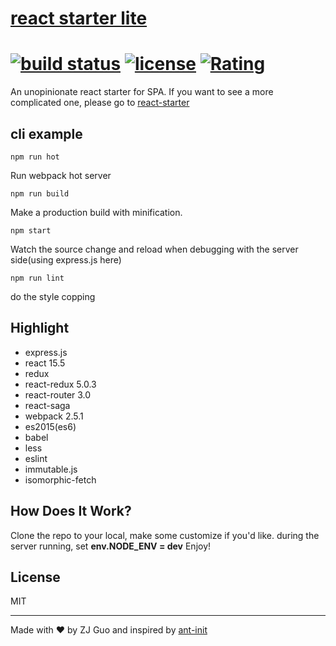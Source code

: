 # [react starter lite](https://github.com/zj1926/react_starter_lite)
[![build status](http://img.shields.io/travis/reactjs/react-redux/master.svg?style=flat-square)](http://www.guozj.com) [![license](https://img.shields.io/github/license/mashape/apistatus.svg)]() [![Rating](https://img.shields.io/amo/stars/dustman.svg)]()
=========================

An unopinionate react starter for SPA.
If you want to see a more complicated one, please go to [react-starter](https://github.com/zj1926/react_starter_lite)


## cli example

```
npm run hot
```
Run webpack hot server
```
npm run build
```
Make a production build with minification.
```
npm start
```
Watch the source change and reload when debugging with the server side(using express.js here)

```
npm run lint
```
do the style copping


## Highlight

- express.js
- react 15.5
- redux
- react-redux 5.0.3
- react-router 3.0
- react-saga
- webpack 2.5.1
- es2015(es6)
- babel
- less
- eslint
- immutable.js
- isomorphic-fetch


## How Does It Work?

Clone the repo to your local, make some customize if you'd like.
during the server running, set **env.NODE_ENV = dev**
Enjoy!

## License

MIT

---
Made with ♥ by ZJ Guo and inspired by [ant-init](https://github.com/ant-design/antd-init)